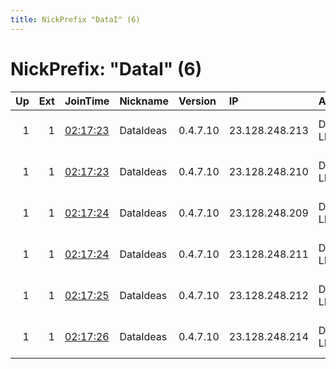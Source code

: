 ```yaml
---
title: NickPrefix "DataI" (6)
---
```


# NickPrefix: "DataI" (6)

|   Up |   Ext | JoinTime                                                                                              | Nickname   | Version   | IP             | AS            | CC   |   ORp |   Dirp | OS    | Contact                            |   eFamMembers |
|-----:|------:|:------------------------------------------------------------------------------------------------------|:-----------|:----------|:---------------|:--------------|:-----|------:|-------:|:------|:-----------------------------------|--------------:|
|    1 |     1 | [02:17:23](https://nusenu.github.io/OrNetStats/w/relay/2755CBF7AF6A2F534B6EBBF54D06686CD96154B5.html) | DataIdeas  | 0.4.7.10  | 23.128.248.213 | DATAIDEAS-LLC | us   |   443 |      0 | Linux | ContactInfo email:abuse stormyclou |            30 |
|    1 |     1 | [02:17:23](https://nusenu.github.io/OrNetStats/w/relay/B882F8CAA4D887A65F2BD06E851FC5210CD3D2E2.html) | DataIdeas  | 0.4.7.10  | 23.128.248.210 | DATAIDEAS-LLC | us   |   443 |      0 | Linux | ContactInfo email:abuse stormyclou |            30 |
|    1 |     1 | [02:17:24](https://nusenu.github.io/OrNetStats/w/relay/3A488B8039A877745E25A689DE8FB74CAA0C214F.html) | DataIdeas  | 0.4.7.10  | 23.128.248.209 | DATAIDEAS-LLC | us   |   443 |      0 | Linux | ContactInfo email:abuse stormyclou |            30 |
|    1 |     1 | [02:17:24](https://nusenu.github.io/OrNetStats/w/relay/48AC7F1B0E10E8D72C351740350B774C23C252F4.html) | DataIdeas  | 0.4.7.10  | 23.128.248.211 | DATAIDEAS-LLC | us   |   443 |      0 | Linux | ContactInfo email:abuse stormyclou |            30 |
|    1 |     1 | [02:17:25](https://nusenu.github.io/OrNetStats/w/relay/EC7E87AE118C3DEEC3461FFA9007FED87D38CCF0.html) | DataIdeas  | 0.4.7.10  | 23.128.248.212 | DATAIDEAS-LLC | us   |   443 |      0 | Linux | ContactInfo email:abuse stormyclou |            30 |
|    1 |     1 | [02:17:26](https://nusenu.github.io/OrNetStats/w/relay/30D4564F8DC579F9976245D9BE2A80030E55FF71.html) | DataIdeas  | 0.4.7.10  | 23.128.248.214 | DATAIDEAS-LLC | us   |   443 |      0 | Linux | ContactInfo email:abuse stormyclou |            30 |

